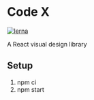 # Code X
[![lerna](https://img.shields.io/badge/maintained%20with-lerna-cc00ff.svg)](https://lerna.js.org/)

A React visual design library

## Setup

1. npm ci
2. npm start

